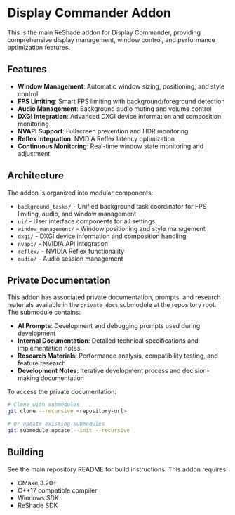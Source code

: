 # Display Commander Addon

This is the main ReShade addon for Display Commander, providing comprehensive display management, window control, and performance optimization features.

## Features

- **Window Management**: Automatic window sizing, positioning, and style control
- **FPS Limiting**: Smart FPS limiting with background/foreground detection
- **Audio Management**: Background audio muting and volume control
- **DXGI Integration**: Advanced DXGI device information and composition monitoring
- **NVAPI Support**: Fullscreen prevention and HDR monitoring
- **Reflex Integration**: NVIDIA Reflex latency optimization
- **Continuous Monitoring**: Real-time window state monitoring and adjustment

## Architecture

The addon is organized into modular components:

- `background_tasks/` - Unified background task coordinator for FPS limiting, audio, and window management
- `ui/` - User interface components for all settings
- `window_management/` - Window positioning and style management
- `dxgi/` - DXGI device information and composition handling
- `nvapi/` - NVIDIA API integration
- `reflex/` - NVIDIA Reflex functionality
- `audio/` - Audio session management

## Private Documentation

This addon has associated private documentation, prompts, and research materials available in the `private_docs` submodule at the repository root. The submodule contains:

- **AI Prompts**: Development and debugging prompts used during development
- **Internal Documentation**: Detailed technical specifications and implementation notes
- **Research Materials**: Performance analysis, compatibility testing, and feature research
- **Development Notes**: Iterative development process and decision-making documentation

To access the private documentation:
```bash
# Clone with submodules
git clone --recursive <repository-url>

# Or update existing submodules
git submodule update --init --recursive
```

## Building

See the main repository README for build instructions. This addon requires:
- CMake 3.20+
- C++17 compatible compiler
- Windows SDK
- ReShade SDK

